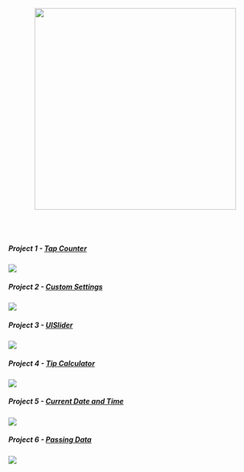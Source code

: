 <br/><br/>
<p align="center"><a href="https://samvlu.com/tutorials.html">
  <img width="400" src="https://user-images.githubusercontent.com/2769158/43699169-da5e1934-990a-11e8-849e-3fb5bf1e5008.png">
</a></p>
<br/><br/>

##### Project 1 - [Tap Counter](https://github.com/Camji55/100-Days-of-Swift/tree/master/Project%201%20-%20Tap%20Counter)
![](https://samvlu.com/images/ios-03-tap-or-hold.gif)

##### Project 2 - [Custom Settings](https://github.com/Camji55/100-Days-of-Swift/tree/master/Project%202%20-%20Writer)
![](https://samvlu.com/images/ios-04-custom-settings.gif)

##### Project 3 - [UISlider](https://github.com/Camji55/100-Days-of-Swift/tree/master/Project%203%20-%20UISlider)
![](https://samvlu.com/images/ios-05-basic-ui-slider.gif)

##### Project 4 - [Tip Calculator](https://github.com/Camji55/100-Days-of-Swift/tree/master/Project%204%20-%20Tip%20Calculator)
![](https://samvlu.com/images/ios-06-tip-calculator.gif)

##### Project 5 - [Current Date and Time](https://github.com/Camji55/100-Days-of-Swift/tree/master/Project%205%20-%20GetDateAndTime)
![](https://samvlu.com/images/ios-07-get-date-time.gif)

##### Project 6 - [Passing Data](https://github.com/Camji55/100-Days-of-Swift/tree/master/Project%206%20-%20Passing%20Data)
![](https://samvlu.com/images/ios-08-passing-data.gif)